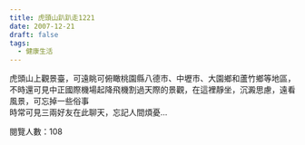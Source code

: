 ```yaml
---
title: 虎頭山趴趴走1221
date: 2007-12-21
draft: false
tags:
  - 健康生活
---
```


虎頭山上觀景臺，可遠眺可俯瞰桃園縣八德市、中壢市、大園鄉和蘆竹鄉等地區，不時還可見中正國際機場起降飛機割過天際的景觀，在這裡靜坐，沉澱思慮，遠看風景，可忘掉一些俗事  
時常可見三兩好友在此聊天，忘記人間煩憂…  


閱覽人數：108